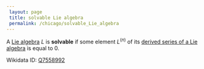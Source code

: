 ```yaml
---
 layout: page
 title: solvable Lie algebra
 permalink: /chicago/solvable_Lie_algebra
---
```

A [Lie algebra](https://defsmath.github.io/DefsMath/Lie_algebra) $L$ is **solvable** if some element $L^{(n)}$ of its [derived series of a Lie algebra](https://defsmath.github.io/DefsMath/derived_series_of_a_Lie_algebra) is equal to 0.

Wikidata ID: [Q7558992](https://www.wikidata.org/wiki/Q7558992)